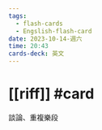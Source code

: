 ```yaml
---
tags:
  - flash-cards
  - Engslish-flash-card
date: 2023-10-14-週六
time: 20:43
cards-deck: 英文
---
```


# [[riff]] #card 
談論、重複樂段